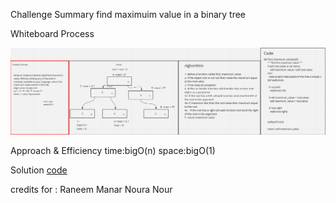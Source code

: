 Challenge Summary
find maximuim value in a binary tree

Whiteboard Process

![](whiteboard.png)


Approach & Efficiency
time:bigO(n) space:bigO(1)

Solution
[code](python/datastructures/tree/tree.py)


credits for :
Raneem
Manar 
Noura
Nour

